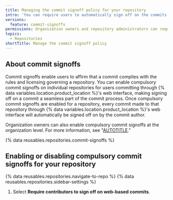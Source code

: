 ```yaml
---
title: Managing the commit signoff policy for your repository
intro: 'You can require users to automatically sign off on the commits they make to your repository using {% data variables.product.product_name %}''s web interface.'
versions:
  feature: commit-signoffs
permissions: Organization owners and repository administrators can require all commits to a repository to be signed off by the commit author.
topics:
  - Repositories
shortTitle: Manage the commit signoff policy
---
```


## About commit signoffs

Commit signoffs enable users to affirm that a commit complies with the rules and licensing governing a repository. You can enable compulsory commit signoffs on individual repositories for users committing through {% data variables.location.product_location %}'s web interface, making signing off on a commit a seamless part of the commit process. Once compulsory commit signoffs are enabled for a repository, every commit made to that repository through {% data variables.location.product_location %}'s web interface will automatically be signed off on by the commit author.

Organization owners can also enable compulsory commit signoffs at the organization level. For more information, see "[AUTOTITLE](/organizations/managing-organization-settings/managing-the-commit-signoff-policy-for-your-organization)."

{% data reusables.repositories.commit-signoffs %}

## Enabling or disabling compulsory commit signoffs for your repository

{% data reusables.repositories.navigate-to-repo %}
{% data reusables.repositories.sidebar-settings %}
1. Select **Require contributors to sign off on web-based commits**.
